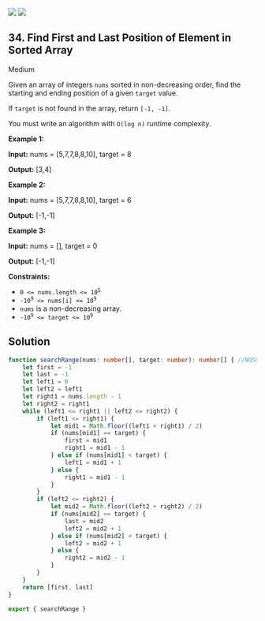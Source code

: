 [![](https://img.shields.io/github/stars/LeetCode-in-TypeScript/LeetCode-in-TypeScript?label=Stars&style=flat-square)](https://github.com/LeetCode-in-TypeScript/LeetCode-in-TypeScript)
[![](https://img.shields.io/github/forks/LeetCode-in-TypeScript/LeetCode-in-TypeScript?label=Fork%20me%20on%20GitHub%20&style=flat-square)](https://github.com/LeetCode-in-TypeScript/LeetCode-in-TypeScript/fork)

## 34\. Find First and Last Position of Element in Sorted Array

Medium

Given an array of integers `nums` sorted in non-decreasing order, find the starting and ending position of a given `target` value.

If `target` is not found in the array, return `[-1, -1]`.

You must write an algorithm with `O(log n)` runtime complexity.

**Example 1:**

**Input:** nums = [5,7,7,8,8,10], target = 8

**Output:** [3,4] 

**Example 2:**

**Input:** nums = [5,7,7,8,8,10], target = 6

**Output:** [-1,-1] 

**Example 3:**

**Input:** nums = [], target = 0

**Output:** [-1,-1] 

**Constraints:**

*   <code>0 <= nums.length <= 10<sup>5</sup></code>
*   <code>-10<sup>9</sup> <= nums[i] <= 10<sup>9</sup></code>
*   `nums` is a non-decreasing array.
*   <code>-10<sup>9</sup> <= target <= 10<sup>9</sup></code>

## Solution

```typescript
function searchRange(nums: number[], target: number): number[] { //NOSONAR
    let first = -1
    let last = -1
    let left1 = 0
    let left2 = left1
    let right1 = nums.length - 1
    let right2 = right1
    while (left1 <= right1 || left2 <= right2) {
        if (left1 <= right1) {
            let mid1 = Math.floor((left1 + right1) / 2)
            if (nums[mid1] == target) {
                first = mid1
                right1 = mid1 - 1
            } else if (nums[mid1] < target) {
                left1 = mid1 + 1
            } else {
                right1 = mid1 - 1
            }
        }
        if (left2 <= right2) {
            let mid2 = Math.floor((left2 + right2) / 2)
            if (nums[mid2] == target) {
                last = mid2
                left2 = mid2 + 1
            } else if (nums[mid2] < target) {
                left2 = mid2 + 1
            } else {
                right2 = mid2 - 1
            }
        }
    }
    return [first, last]
}

export { searchRange }
```